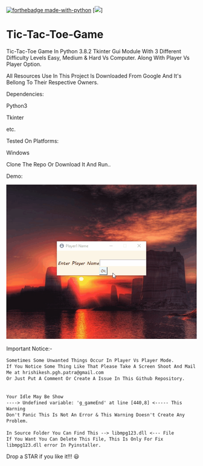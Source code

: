 [![forthebadge made-with-python](http://ForTheBadge.com/images/badges/made-with-python.svg)](https://www.python.org/)
[![](https://img.shields.io/badge/Supported%20OS-Windows-blue)]

# Tic-Tac-Toe-Game
Tic-Tac-Toe Game In Python 3.8.2 Tkinter Gui Module With 3 Different Difficulty Levels Easy, Medium &amp; Hard Vs Computer. Along With Player Vs Player Option.



All Resources Use In This Project Is Downloaded From Google And It's Bellong To Their Respective Owners.


Dependencies:
  
  Python3
  
  Tkinter
  
  etc.



Tested On Platforms:

  Windows


Clone The Repo Or Download It And Run..


Demo:

![Tic-Tac-Toe-Game](Demo/Tic-Tac-Toe.gif)




Important  Notice:-
    
    Sometimes Some Unwanted Things Occur In Player Vs Player Mode.
    If You Notice Some Thing Like That Please Take A Screen Shoot And Mail Me at hrishikesh.pgh.patra@gmail.com
    Or Just Put A Comment Or Create A Issue In This Github Repository.
    
    
    Your Idle May Be Show
    ----> Undefined variable: 'g_gameEnd' at line [440,8] <----- This Warning 
    Don't Panic This Is Not An Error & This Warning Doesn't Create Any Problem.
    
    In Source Folder You Can Find This --> libmpg123.dll <--- File
    If You Want You Can Delete This File, This Is Only For Fix libmpg123.dll error In Pyinstaller.



Drop a STAR if you like it!!! 😃

